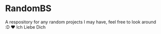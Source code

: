 # RandomBS
A respository for any random projects I may have, feel free to look around :D ❤ Ich Liebe Dich
